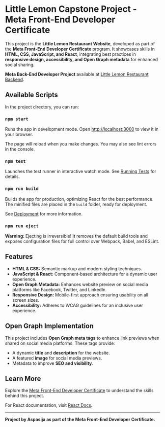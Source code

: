 # Little Lemon Capstone Project - Meta Front-End Developer Certificate

This project is the **Little Lemon Restaurant Website**, developed as part of the **Meta Front-End Developer Certificate** program. It showcases skills in **HTML, CSS, JavaScript, and React**, integrating best practices in **responsive design, accessibility, and Open Graph metadata** for enhanced social sharing.

**Meta Back-End Developer Project** available at [Little Lemon Restaurant Backend](https://github.com/ACodes3/little_lemon).

## Available Scripts

In the project directory, you can run:

### `npm start`
Runs the app in development mode. Open [http://localhost:3000](http://localhost:3000) to view it in your browser.

The page will reload when you make changes. You may also see lint errors in the console.

### `npm test`
Launches the test runner in interactive watch mode. See [Running Tests](https://facebook.github.io/create-react-app/docs/running-tests) for details.

### `npm run build`
Builds the app for production, optimizing React for the best performance. The minified files are placed in the `build` folder, ready for deployment.

See [Deployment](https://facebook.github.io/create-react-app/docs/deployment) for more information.

### `npm run eject`
**Warning:** Ejecting is irreversible! It removes the default build tools and exposes configuration files for full control over Webpack, Babel, and ESLint.

## Features
- **HTML & CSS:** Semantic markup and modern styling techniques.
- **JavaScript & React:** Component-based architecture for a dynamic user experience.
- **Open Graph Metadata:** Enhances website preview on social media platforms like Facebook, Twitter, and LinkedIn.
- **Responsive Design:** Mobile-first approach ensuring usability on all screen sizes.
- **Accessibility:** Adheres to WCAG guidelines for an inclusive user experience.

## Open Graph Implementation
This project includes **Open Graph meta tags** to enhance link previews when shared on social media platforms. These tags provide:
- A dynamic **title** and **description** for the website.
- A featured **image** for social media previews.
- Metadata to improve **SEO and visibility**.

## Learn More
Explore the [Meta Front-End Developer Certificate](https://www.coursera.org/professional-certificates/meta-front-end-developer) to understand the skills behind this project.

For React documentation, visit [React Docs](https://reactjs.org/).

---
**Project by Aspasija as part of the Meta Front-End Developer Certificate.**